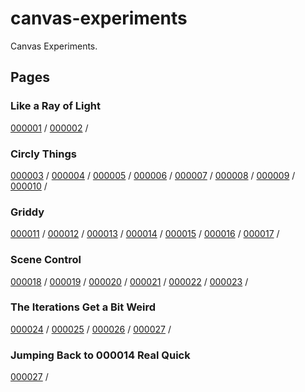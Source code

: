 # canvas-experiments

Canvas Experiments.

## Pages

### Like a Ray of Light

[000001](./000001/) / 
[000002](./000002/) / 

### Circly Things

[000003](./000003/) / 
[000004](./000004/) / 
[000005](./000005/) / 
[000006](./000006/) / 
[000007](./000007/) / 
[000008](./000008/) / 
[000009](./000009/) / 
[000010](./000010/) / 

### Griddy

[000011](./000011/) / 
[000012](./000012/) / 
[000013](./000013/) / 
[000014](./000014/) / 
[000015](./000015/) / 
[000016](./000016/) / 
[000017](./000017/) / 

### Scene Control

[000018](./000018/) / 
[000019](./000019/) / 
[000020](./000020/) / 
[000021](./000021/) / 
[000022](./000022/) / 
[000023](./000023/) / 

### The Iterations Get a Bit Weird

[000024](./000024/) / 
[000025](./000025/) / 
[000026](./000026/) / 
[000027](./000027/) / 

### Jumping Back to 000014 Real Quick

[000027](./000027/) / 